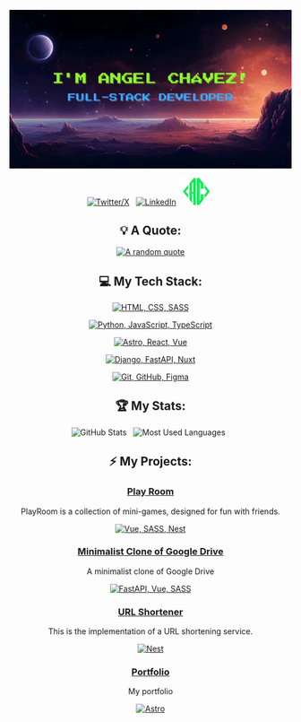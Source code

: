 <div align="center">

[![I'm Angel Chávez!](assets/animation.gif)](<[https://github.com/kshyun28](https://github.com/angelchavez19)>)

[![Twitter/X](https://skillicons.dev/icons?i=twitter)](https://twitter.com/infoangelchavez) &nbsp;
[![LinkedIn](https://skillicons.dev/icons?i=linkedin)](https://www.linkedin.com/in/angel-chávez) &nbsp;
[![My Website](assets/favicon.png)](https://angelchavezportfolio.vercel.app/) &nbsp;

</div>

<div align="center">

## 💡 A Quote:

[![A random quote](https://quotes-github-readme.vercel.app/api?type=horizontal&theme=dark)](https://github.com/piyushsuthar/github-readme-quotes)

## 💻 My Tech Stack:

[![HTML, CSS, SASS](https://skillicons.dev/icons?i=html,css,sass)](https://skillicons.dev)

[![Python, JavaScript, TypeScript](https://skillicons.dev/icons?i=py,js,ts)](https://skillicons.dev)

[![Astro, React, Vue](https://skillicons.dev/icons?i=astro,react,vue)](https://skillicons.dev)

[![Django, FastAPI, Nuxt](https://skillicons.dev/icons?i=django,fastapi,nuxt,nest)](https://skillicons.dev)

[![Git, GitHub, Figma](https://skillicons.dev/icons?i=git,github,figma)](https://skillicons.dev)

## 🏆 My Stats:

<p>
    <img height=175 alt="GitHub Stats" src="https://github-readme-stats.vercel.app/api?username=angelchavez19&show_icons=true&count_private=true&theme=dark" />&nbsp;&nbsp;
    <img height=175 alt="Most Used Languages" src="https://github-readme-stats.vercel.app/api/top-langs/?username=angelchavez19&layout=compact&theme=dark" />&nbsp;&nbsp;
</p>

## ⚡ My Projects:

### [Play Room](https://github.com/angelchavez19/play-room)

PlayRoom is a collection of mini-games, designed for fun with friends.

[![Vue, SASS, Nest](https://skillicons.dev/icons?i=vue,sass,nest)](https://skillicons.dev)

### [Minimalist Clone of Google Drive](https://github.com/angelchavez19/google-drive-clone-v1)

A minimalist clone of Google Drive

[![FastAPI, Vue, SASS](https://skillicons.dev/icons?i=fastapi,vue,sass)](https://skillicons.dev)

### [URL Shortener](https://github.com/angelchavez19/url-shortener)

This is the implementation of a URL shortening service.

[![Nest](https://skillicons.dev/icons?i=nest)](https://skillicons.dev)

### [Portfolio](https://github.com/angelchavez19/portfolio)

My portfolio

[![Astro](https://skillicons.dev/icons?i=astro)](https://skillicons.dev)

</div>
